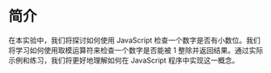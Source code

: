 # 简介

在本实验中，我们将探讨如何使用 JavaScript 检查一个数字是否有小数位。我们将学习如何使用取模运算符来检查一个数字是否能被 1 整除并返回结果。通过实际示例和练习，我们将更好地理解如何在 JavaScript 程序中实现这一概念。
